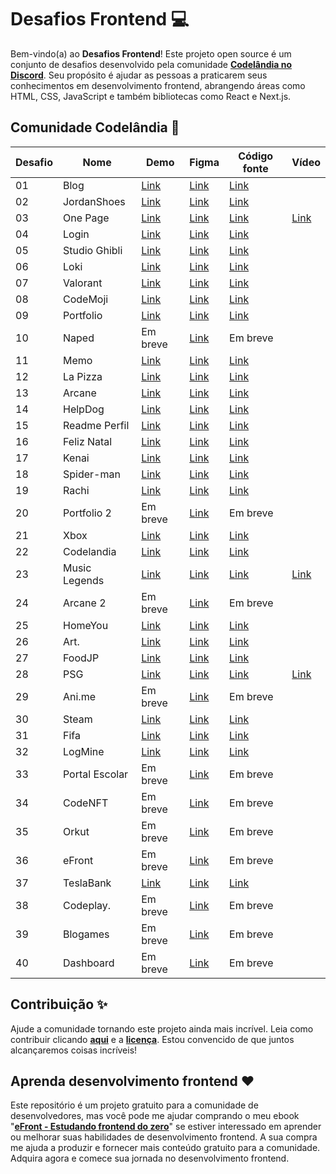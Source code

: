 # Desafios Frontend 💻

Bem-vindo(a) ao **Desafios Frontend**! Este projeto open source é um conjunto de desafios desenvolvido pela comunidade **[Codelândia no Discord](https://discord.com/invite/QevDJqCzaY)**. Seu propósito é ajudar as pessoas a praticarem seus conhecimentos em desenvolvimento frontend, abrangendo áreas como HTML, CSS, JavaScript e também bibliotecas como React e Next.js.

## Comunidade Codelândia 🎉

| Desafio | Nome        | Demo | Figma    | Código fonte | Vídeo | 
| -- | -------------- | -------- | -------- | ------------ |  ------------ |
| 01 | Blog           | [Link](https://renans80.github.io/blog-codelandia/) | [Link](https://www.figma.com/file/Yb9IBH56g7T1hdIyZ3BMNO/Desafios---Codel%C3%A2ndia?type=design&node-id=0-1&mode=design&t=y8MCYFp0EDOred8A-0) | [Link](https://github.com/RenanS80/blog-codelandia) |
| 02 | JordanShoes    | [Link](https://renans80.github.io/jordanshoes/) | [Link](https://www.figma.com/file/Yb9IBH56g7T1hdIyZ3BMNO/Desafios---Codel%C3%A2ndia?type=design&node-id=1883-2&mode=design&t=y8MCYFp0EDOred8A-0) | [Link](https://github.com/RenanS80/jordanshoes) |
| 03 | One Page       | [Link](https://renans80.github.io/one-page/) | [Link](https://www.figma.com/file/Yb9IBH56g7T1hdIyZ3BMNO/Desafios---Codel%C3%A2ndia?type=design&node-id=3725-2&mode=design&t=y8MCYFp0EDOred8A-0) | [Link](https://github.com/RenanS80/one-page) | [Link](https://www.youtube.com/watch?v=OPeMr0yYP0c) |
| 04 | Login          | [Link](https://renans80.github.io/login/) | [Link](https://www.figma.com/file/Yb9IBH56g7T1hdIyZ3BMNO/Desafios---Codel%C3%A2ndia?type=design&node-id=4261-2&mode=design&t=y8MCYFp0EDOred8A-0) | [Link](https://github.com/RenanS80/login) |
| 05 | Studio Ghibli  | [Link](https://renan-a-viagem-de-chihiro.netlify.app/) | [Link](https://www.figma.com/file/Yb9IBH56g7T1hdIyZ3BMNO/Desafios---Codel%C3%A2ndia?type=design&node-id=5854-2&mode=design&t=y8MCYFp0EDOred8A-0) | [Link](https://github.com/RenanS80/a-viagem-de-chihiro) |
| 06 | Loki           | [Link](https://renans80.github.io/loki/) | [Link](https://www.figma.com/file/Yb9IBH56g7T1hdIyZ3BMNO/Desafios---Codel%C3%A2ndia?type=design&node-id=7539-2&mode=design&t=y8MCYFp0EDOred8A-0) | [Link](https://github.com/RenanS80/loki) |
| 07 | Valorant       | [Link](https://renans80.github.io/valorant/) | [Link](https://www.figma.com/file/Yb9IBH56g7T1hdIyZ3BMNO/Desafios---Codel%C3%A2ndia?type=design&node-id=10048-2&mode=design&t=y8MCYFp0EDOred8A-0) | [Link](https://github.com/RenanS80/valorant) |
| 08 | CodeMoji       | [Link](https://renans80.github.io/codemoji/) | [Link](https://www.figma.com/file/Yb9IBH56g7T1hdIyZ3BMNO/Desafios---Codel%C3%A2ndia?type=design&node-id=11471-2&mode=design&t=y8MCYFp0EDOred8A-0) | [Link](https://github.com/RenanS80/codemoji) |
| 09 | Portfolio      | [Link](https://epic-heyrovsky-0dcebb.netlify.app/) | [Link](https://www.figma.com/file/Yb9IBH56g7T1hdIyZ3BMNO/Desafios---Codel%C3%A2ndia?type=design&node-id=13190-2&mode=design&t=y8MCYFp0EDOred8A-0) | [Link](https://github.com/danieljvsa/portfolio-example) |
| 10 | Naped          | Em breve | [Link](https://www.figma.com/file/Yb9IBH56g7T1hdIyZ3BMNO/Desafios---Codel%C3%A2ndia?type=design&node-id=15409-2&mode=design&t=y8MCYFp0EDOred8A-0) | Em breve     |
| 11 | Memo           | [Link](https://renans80.github.io/jogo-da-memoria-halloween/) | [Link](https://www.figma.com/file/Yb9IBH56g7T1hdIyZ3BMNO/Desafios---Codel%C3%A2ndia?type=design&node-id=29500-2&mode=design&t=y8MCYFp0EDOred8A-0) | [Link](https://github.com/RenanS80/jogo-da-memoria-halloween) |
| 12 | La Pizza       | [Link](https://renan-la-pizza.netlify.app/) | [Link](https://www.figma.com/file/Yb9IBH56g7T1hdIyZ3BMNO/Desafios---Codel%C3%A2ndia?type=design&node-id=31037-2&mode=design&t=y8MCYFp0EDOred8A-0) | [Link](https://github.com/RenanS80/jogo-da-memoria-halloween) |
| 13 | Arcane         | [Link](https://renans80.github.io/arcane/) | [Link](https://www.figma.com/file/Yb9IBH56g7T1hdIyZ3BMNO/Desafios---Codel%C3%A2ndia?type=design&node-id=32427-3&mode=design&t=y8MCYFp0EDOred8A-0) | [Link](https://github.com/RenanS80/arcane) |
| 14 | HelpDog        | [Link]() | [Link](https://www.figma.com/file/Yb9IBH56g7T1hdIyZ3BMNO/Desafios---Codel%C3%A2ndia?type=design&node-id=32505-3&mode=design&t=y8MCYFp0EDOred8A-0) | [Link](https://github.com/iuryyxd/desafios-codelandia/tree/main/Desafio14) |
| 15 | Readme Perfil  | [Link](https://github.com/iuricode) | [Link](https://www.figma.com/file/Yb9IBH56g7T1hdIyZ3BMNO/Desafios---Codel%C3%A2ndia?type=design&node-id=91008-999&mode=design&t=s1zO4BTEBpag8Kdy-0) | [Link](https://github.com/iuricode/iuricode) |
| 16 | Feliz Natal    | [Link](https://renan-natal-codelandia.netlify.app/) | [Link](https://www.figma.com/file/Yb9IBH56g7T1hdIyZ3BMNO/Desafios---Codel%C3%A2ndia?type=design&node-id=39340-782&mode=design&t=y8MCYFp0EDOred8A-0) | [Link](https://github.com/RenanS80/natal) |
| 17 | Kenai          | [Link](https://igorgll-kenai-movies.netlify.app/) | [Link](https://www.figma.com/file/Yb9IBH56g7T1hdIyZ3BMNO/Desafios---Codel%C3%A2ndia?type=design&node-id=40282-715&mode=design&t=y8MCYFp0EDOred8A-0) | [Link](https://github.com/Igorgll/Kenai-Movies) |
| 18 | Spider-man     | [Link](https://lyzzandro.github.io/desafio-18/) | [Link](https://www.figma.com/file/Yb9IBH56g7T1hdIyZ3BMNO/Desafios---Codel%C3%A2ndia?type=design&node-id=41278-752&mode=design&t=y8MCYFp0EDOred8A-0) | [Link](https://github.com/lyzzandro/desafio-18) |
| 19 | Rachi          | [Link](https://iuryyxd.github.io/desafios-codelandia/Desafio19/) | [Link](https://www.figma.com/file/Yb9IBH56g7T1hdIyZ3BMNO/Desafios---Codel%C3%A2ndia?type=design&node-id=41733-754&mode=design&t=y8MCYFp0EDOred8A-0) | [Link](https://github.com/iuryyxd/desafios-codelandia/tree/main/Desafio19) |
| 20 | Portfolio 2    | Em breve     | [Link](https://www.figma.com/file/Yb9IBH56g7T1hdIyZ3BMNO/Desafios---Codel%C3%A2ndia?type=design&node-id=58198-756&mode=design&t=y8MCYFp0EDOred8A-0) | Em breve     |
| 21 | Xbox           | [Link](https://projetoxbox.netlify.app/) | [Link](https://www.figma.com/file/Yb9IBH56g7T1hdIyZ3BMNO/Desafios---Codel%C3%A2ndia?type=design&node-id=64381-758&mode=design&t=y8MCYFp0EDOred8A-0) | [Link](https://github.com/henrickkauan/desafio21_iuricode_xbox) |
| 22 | Codelandia     | [Link](https://iuryyxd.github.io/desafios-codelandia/Desafio22/) | [Link](https://www.figma.com/file/Yb9IBH56g7T1hdIyZ3BMNO/Desafios---Codel%C3%A2ndia?type=design&node-id=70013-760&mode=design&t=y8MCYFp0EDOred8A-0) | [Link](https://github.com/iuryyxd/desafios-codelandia/tree/main/Desafio22) |
| 23 | Music Legends  | [Link](https://music-legends.leonardovargas.dev/) | [Link](https://www.figma.com/file/Yb9IBH56g7T1hdIyZ3BMNO/Desafios---Codel%C3%A2ndia?type=design&node-id=80254-762&mode=design&t=y8MCYFp0EDOred8A-0) | [Link](https://github.com/leovargasdev/music-legends) | [Link](https://www.youtube.com/watch?v=igI3jKsOyMA) |
| 24 | Arcane 2       | Em breve     | [Link](https://www.figma.com/file/Yb9IBH56g7T1hdIyZ3BMNO/Desafios---Codel%C3%A2ndia?type=design&node-id=88764-795&mode=design&t=y8MCYFp0EDOred8A-0) | Em breve     |
| 25 | HomeYou        | [Link](https://iuryyxd.github.io/desafios-codelandia/Desafio25/) | [Link](https://www.figma.com/file/Yb9IBH56g7T1hdIyZ3BMNO/Desafios---Codel%C3%A2ndia?type=design&node-id=88764-796&mode=design&t=y8MCYFp0EDOred8A-0) | [Link](https://github.com/iuryyxd/desafios-codelandia/tree/main/Desafio25) |
| 26 | Art.           | [Link](https://artwebsitee.netlify.app/) | [Link](https://www.figma.com/file/Yb9IBH56g7T1hdIyZ3BMNO/Desafios---Codel%C3%A2ndia?type=design&node-id=93571-1385&mode=design&t=y8MCYFp0EDOred8A-0) | [Link](https://github.com/iuryyxd/desafios-codelandia/tree/main/Desafio26) |
| 27 | FoodJP         | [Link](https://iuryyxd.github.io/desafios-codelandia/Desafio27/) | [Link](https://www.figma.com/file/Yb9IBH56g7T1hdIyZ3BMNO/Desafios---Codel%C3%A2ndia?type=design&node-id=107523-1216&mode=design&t=y8MCYFp0EDOred8A-0) | [Link](https://github.com/iuryyxd/desafios-codelandia/tree/main/Desafio27) |
| 28 | PSG            | [Link](https://iuryyxd.github.io/desafios-codelandia/Desafio28/) | [Link](https://www.figma.com/file/Yb9IBH56g7T1hdIyZ3BMNO/Desafios---Codel%C3%A2ndia?type=design&node-id=115719-1222&mode=design&t=y8MCYFp0EDOred8A-0) | [Link](https://github.com/iuryyxd/desafios-codelandia/tree/main/Desafio28) | [Link](https://www.youtube.com/watch?v=KI2FCnNKHSI) |
| 29 | Ani.me         | Em breve     | [Link](https://www.figma.com/file/Yb9IBH56g7T1hdIyZ3BMNO/Desafios---Codel%C3%A2ndia?type=design&node-id=130247-1282&mode=design&t=y8MCYFp0EDOred8A-0) | Em breve     |
| 30 | Steam          | [Link](https://kelviny01.github.io/STEAM_LOJA_PAGE/) | [Link](https://www.figma.com/file/Yb9IBH56g7T1hdIyZ3BMNO/Desafios---Codel%C3%A2ndia?type=design&node-id=133656-1286&mode=design&t=y8MCYFp0EDOred8A-0) | [Link](https://github.com/kelviny01/STEAM_LOJA_PAGE) |
| 31 | Fifa           | [Link](https://iuryyxd.github.io/desafios-codelandia/Desafio31/) | [Link](https://www.figma.com/file/Yb9IBH56g7T1hdIyZ3BMNO/Desafios---Codel%C3%A2ndia?type=design&node-id=152536-1288&mode=design&t=y8MCYFp0EDOred8A-0) | [Link](https://github.com/iuryyxd/desafios-codelandia/tree/main/Desafio31) |
| 32 | LogMine        | [Link](https://iuryyxd.github.io/desafios-codelandia/Desafio32/) | [Link](https://www.figma.com/file/Yb9IBH56g7T1hdIyZ3BMNO/Desafios---Codel%C3%A2ndia?type=design&node-id=157395-3193&mode=design&t=y8MCYFp0EDOred8A-0) | [Link](https://github.com/iuryyxd/desafios-codelandia/tree/main/Desafio32) |
| 33 | Portal Escolar | Em breve     | [Link](https://www.figma.com/file/Yb9IBH56g7T1hdIyZ3BMNO/Desafios---Codel%C3%A2ndia?type=design&node-id=163987-3195&mode=design&t=y8MCYFp0EDOred8A-0) | Em breve     |
| 34 | CodeNFT        | Em breve     | [Link](https://www.figma.com/file/Yb9IBH56g7T1hdIyZ3BMNO/Desafios---Codel%C3%A2ndia?type=design&node-id=165830-3323&mode=design&t=y8MCYFp0EDOred8A-0) | Em breve     |
| 35 | Orkut          | Em breve     | [Link](https://www.figma.com/file/Yb9IBH56g7T1hdIyZ3BMNO/Desafios---Codel%C3%A2ndia?type=design&node-id=171980-3522&mode=design&t=y8MCYFp0EDOred8A-0) | Em breve     |
| 36 | eFront         | Em breve     | [Link](https://www.figma.com/file/Yb9IBH56g7T1hdIyZ3BMNO/Desafios---Codel%C3%A2ndia?type=design&node-id=179485-3594&mode=design&t=y8MCYFp0EDOred8A-0) | Em breve     |
| 37 | TeslaBank      | [Link](https://teslabank-codelandia.vercel.app/) | [Link](https://www.figma.com/file/Yb9IBH56g7T1hdIyZ3BMNO/Desafios---Codel%C3%A2ndia?type=design&node-id=191725-3600&mode=design&t=y8MCYFp0EDOred8A-0) | [Link](https://github.com/luiseduardot17/teslabank-codelandia) |
| 38 | Codeplay.      | Em breve     | [Link](https://www.figma.com/file/Yb9IBH56g7T1hdIyZ3BMNO/Desafios---Codel%C3%A2ndia?type=design&node-id=198105-3606&mode=design&t=y8MCYFp0EDOred8A-0) | Em breve     |
| 39 | Blogames       | Em breve     | [Link](https://www.figma.com/file/Yb9IBH56g7T1hdIyZ3BMNO/Desafios---Codel%C3%A2ndia?type=design&node-id=210567-3649&mode=design&t=y8MCYFp0EDOred8A-0) | Em breve     |
| 40 | Dashboard      | Em breve     | [Link](https://www.figma.com/file/Yb9IBH56g7T1hdIyZ3BMNO/Desafios---Codel%C3%A2ndia?type=design&node-id=224375-16&mode=design&t=u8FHTHFEUhvLMv9D-0) | Em breve     |

## Contribuição ✨

Ajude a comunidade tornando este projeto ainda mais incrível. Leia como contribuir clicando **[aqui](https://github.com/iuricode/desafios-frontend/blob/main/CONTRIBUTING.md)** e a **[licença](https://github.com/iuricode/desafios-frontend/blob/main/LICENSE.md)**. Estou convencido de que juntos alcançaremos coisas incríveis! 

## Aprenda desenvolvimento frontend ❤️

Este repositório é um projeto gratuito para a comunidade de desenvolvedores, mas você pode me ajudar comprando o meu ebook "**[eFront - Estudando frontend do zero](https://iuricode.com/efront)**" se estiver interessado em aprender ou melhorar suas habilidades de desenvolvimento frontend. A sua compra me ajuda a produzir e fornecer mais conteúdo gratuito para a comunidade. Adquira agora e comece sua jornada no desenvolvimento frontend.
